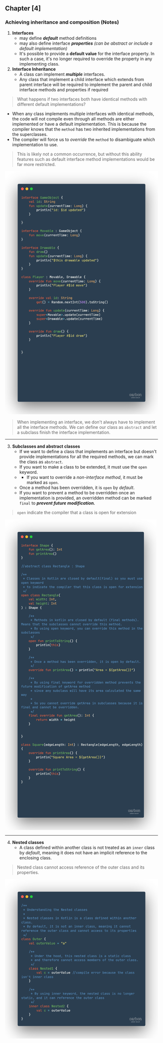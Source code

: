 ## Chapter [4]

### Achieving inheritance and composition (Notes)

1. **Interfaces**
   * may define **_default_** method definitions
   * may also define interface **_properties_** _(can be abstract or include a default implementation)_
   * It's possible to provide a **default value** for the interface property. In such a case, it's no longer required to override the property in any implementing class.
2. **Interface Inheritance**
   * A class can implement **_multiple_** interfaces.
   * Any class that implement a child interface which extends from parent interface will be
     required to implement the parent and child interface methods and properties if required

> What happens if two interfaces both have identical methods with different default implementations?

* When any class implements multiple interfaces with identical methods, the code will not compile even through all methods are either implemented or have a default implementation. This is because the compiler knows that the `method` has two inherited implementations from the superclasses.
* The compiler will force us to _override_ the `method` to disambiguate which implementation to use.
> This is likely not a common occurrence, but without this ability features such as default interface method implementations would be far more restricted.

![Interfaces and Interface Inheritance](imgs/interfaces.png)

> When implementing an interface, we don't always have to implement all the interface methods. We can define our class as `abstract` and let a subclass finish the interface implementation.

---

3. **Subclasses and abstract classes**
   *  If we want to define a class that implements an interface but doesn't provide implementations for all the required methods, we can mark the class as `abstract`.
   * If you want to make a class to be extended, it must use the `open` keyword.
   * * If you want to override a _non-interface method_, it must be marked as `open`.
   * Once a method has been overridden, it is `open` by _default_.
   *  If you want to prevent a method to be overridden once an implementation is provided, an overridden method can be marked `final` to **_prevent future modification._**
> `open` indicate the compiler that a class is open for extension

![Subclasses & abstract classes](imgs/Subclasses%20and%20abstract.png)

---

4. **Nested classes**
   * A class defined within another class is not treated as an `inner` class by _default_, meaning it does not have an implicit reference to the enclosing class.
> Nested class cannot access reference of the outer class and its properties.

![Nested classes](imgs/nested%20classes.png)
